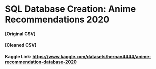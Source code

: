 # SQL Database Creation: Anime Recommendations 2020
#### [Original CSV]
#### [Cleaned CSV]

#### Kaggle Link: https://www.kaggle.com/datasets/hernan4444/anime-recommendation-database-2020
